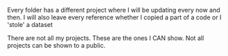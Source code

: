 Every folder has a different project  where I will be updating every now and then. 
I will also leave every reference whether I copied a part of a code or I 'stole' a dataset

There are not all my projects. These are the ones I CAN show.
Not all projects can be shown to a public.
